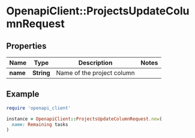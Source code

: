 # OpenapiClient::ProjectsUpdateColumnRequest

## Properties

| Name | Type | Description | Notes |
| ---- | ---- | ----------- | ----- |
| **name** | **String** | Name of the project column |  |

## Example

```ruby
require 'openapi_client'

instance = OpenapiClient::ProjectsUpdateColumnRequest.new(
  name: Remaining tasks
)
```

